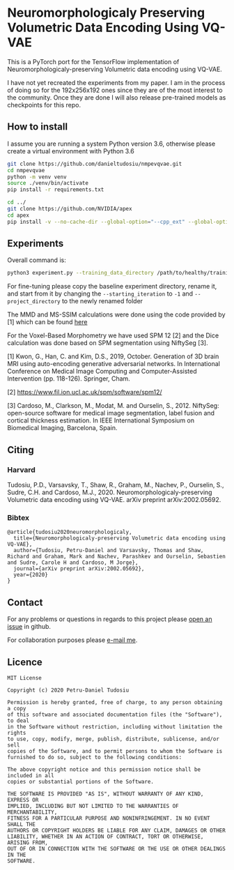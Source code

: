 # Neuromorphologicaly Preserving Volumetric Data Encoding Using VQ-VAE

This is a PyTorch port for the TensorFlow implementation of Neuromorphologicaly-preserving Volumetric data encoding using VQ-VAE.

I have not yet recreated the experiments from my paper. I am in the process of doing so for the 192x256x192 ones since they are of the most interest to the community. Once they are done I will also release pre-trained models as checkpoints for this repo.

## How to install  

I assume you are running a system Python version 3.6, otherwise please create a virtual environment with Python 3.6 

```bash
git clone https://github.com/danieltudosiu/nmpevqvae.git 
cd nmpevqvae
python -m venv venv
source ./venv/bin/activate
pip install -r requirements.txt

cd ../
git clone https://github.com/NVIDIA/apex
cd apex
pip install -v --no-cache-dir --global-option="--cpp_ext" --global-option="--cuda_ext" ./
```

## Experiments
Overall command is:
```bash
python3 experiment.py --training_data_directory /path/to/healthy/training/dataset/ --testing_data_directory /path/to/healthy/testing/dataset/ --project_directory /path/to/project/output/directory/ --experiment_name Healthy_Adaptive --device 1 --mode Training --starting_iteration 0 --epochs 20000 -log_every 10000 --checkpoint_every 10000 --checkpoint_last 5 --batch_size 2 --learning_rate 0.0001 --loss Adaptive --reconstruction_lambda 1.0 --zero_image_gradient_loss 100000 --one_image_gradient_loss 10000 --max_image_gradient_loss 5 --first_decay_steps 6480 --alpha 0.0000001 --t_mul 1.25 --m_mul 0.95
```

For fine-tuning please copy the baseline experiment directory, rename it, and start from it by changing the ``--starting_iteration`` to ``-1`` and ``--project_directory`` to the newly renamed folder

The MMD and MS-SSIM calculations were done using the code provided by [1] which can be found [here](https://github.com/cyclomon/3dbraingen)

For the Voxel-Based Morphometry we have used SPM 12 [2] and the Dice calculation was done based on SPM segmentation using NiftySeg [3]. 

[1] Kwon, G., Han, C. and Kim, D.S., 2019, October. Generation of 3D brain MRI using auto-encoding generative adversarial networks. In International Conference on Medical Image Computing and Computer-Assisted Intervention (pp. 118-126). Springer, Cham.

[2] https://www.fil.ion.ucl.ac.uk/spm/software/spm12/

[3] Cardoso, M., Clarkson, M., Modat, M. and Ourselin, S., 2012. NiftySeg: open-source software for medical image segmentation, label fusion and cortical thickness estimation. In IEEE International Symposium on Biomedical Imaging, Barcelona, Spain.
## Citing
### Harvard

Tudosiu, P.D., Varsavsky, T., Shaw, R., Graham, M., Nachev, P., Ourselin, S., Sudre, C.H. and Cardoso, M.J., 2020. Neuromorphologicaly-preserving Volumetric data encoding using VQ-VAE. arXiv preprint arXiv:2002.05692.

### Bibtex

```
@article{tudosiu2020neuromorphologicaly,
  title={Neuromorphologicaly-preserving Volumetric data encoding using VQ-VAE},
  author={Tudosiu, Petru-Daniel and Varsavsky, Thomas and Shaw, Richard and Graham, Mark and Nachev, Parashkev and Ourselin, Sebastien and Sudre, Carole H and Cardoso, M Jorge},
  journal={arXiv preprint arXiv:2002.05692},
  year={2020}
}
```

## Contact

For any problems or questions in regards to this project please [open an issue](https://github.com/danieltudosiu/nmpevqvae/issues/new) in github.

For collaboration purposes please [e-mail me](mailto:petru.tudosiu@kcl.ac.uk).

## Licence

```
MIT License

Copyright (c) 2020 Petru-Daniel Tudosiu

Permission is hereby granted, free of charge, to any person obtaining a copy
of this software and associated documentation files (the "Software"), to deal
in the Software without restriction, including without limitation the rights
to use, copy, modify, merge, publish, distribute, sublicense, and/or sell
copies of the Software, and to permit persons to whom the Software is
furnished to do so, subject to the following conditions:

The above copyright notice and this permission notice shall be included in all
copies or substantial portions of the Software.

THE SOFTWARE IS PROVIDED "AS IS", WITHOUT WARRANTY OF ANY KIND, EXPRESS OR
IMPLIED, INCLUDING BUT NOT LIMITED TO THE WARRANTIES OF MERCHANTABILITY,
FITNESS FOR A PARTICULAR PURPOSE AND NONINFRINGEMENT. IN NO EVENT SHALL THE
AUTHORS OR COPYRIGHT HOLDERS BE LIABLE FOR ANY CLAIM, DAMAGES OR OTHER
LIABILITY, WHETHER IN AN ACTION OF CONTRACT, TORT OR OTHERWISE, ARISING FROM,
OUT OF OR IN CONNECTION WITH THE SOFTWARE OR THE USE OR OTHER DEALINGS IN THE
SOFTWARE.
```
